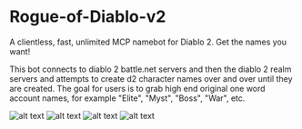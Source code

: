 # Rogue-of-Diablo-v2
 A clientless, fast, unlimited MCP namebot for Diablo 2. Get the names you want!

This bot connects to diablo 2 battle.net servers and then the diablo 2 realm servers and attempts to create d2 character names over and over until they are created.
The goal for users is to grab high end original one word account names, for example "Elite", "Myst", "Boss", "War", etc.


![alt text](http://darkblizz.org/images/RoDv2Front.PNG)
![alt text](http://darkblizz.org/images/RoDv2Settings.PNG)
![alt text](http://darkblizz.org/images/RoDbetaing2.PNG)
![alt text](http://darkblizz.org/images/RogBanner.PNG)
